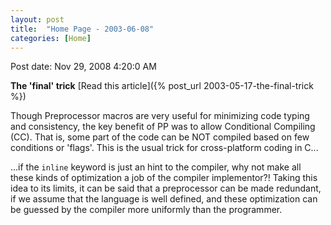 ```yaml
---
layout: post
title:  "Home Page - 2003-06-08"
categories: [Home]
---
```


Post date: Nov 29, 2008 4:20:0 AM

**The 'final' trick** [Read this article]({% post_url 2003-05-17-the-final-trick %})

Though Preprocessor macros are very useful for minimizing code typing and consistency, the key benefit of PP was to allow Conditional Compiling (CC). That is, some part of the code can be NOT compiled based on few conditions or 'flags'. This is the usual trick for cross-platform coding in C...

...if the `inline` keyword is just an hint to the compiler, why not make all these kinds of optimization a job of the compiler implementor?! Taking this idea to its limits, it can be said that a preprocessor can be made redundant, if we assume that the language is well defined, and these optimization can be guessed by the compiler more uniformly than the programmer.

